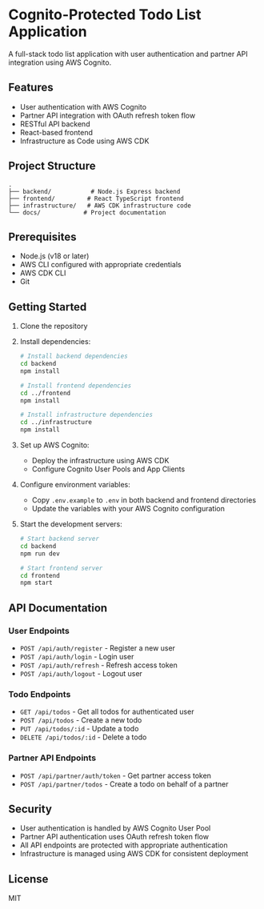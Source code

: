 # Cognito-Protected Todo List Application

A full-stack todo list application with user authentication and partner API integration using AWS Cognito.

## Features

- User authentication with AWS Cognito
- Partner API integration with OAuth refresh token flow
- RESTful API backend
- React-based frontend
- Infrastructure as Code using AWS CDK

## Project Structure

```
.
├── backend/           # Node.js Express backend
├── frontend/         # React TypeScript frontend
├── infrastructure/   # AWS CDK infrastructure code
└── docs/            # Project documentation
```

## Prerequisites

- Node.js (v18 or later)
- AWS CLI configured with appropriate credentials
- AWS CDK CLI
- Git

## Getting Started

1. Clone the repository
2. Install dependencies:
   ```bash
   # Install backend dependencies
   cd backend
   npm install

   # Install frontend dependencies
   cd ../frontend
   npm install

   # Install infrastructure dependencies
   cd ../infrastructure
   npm install
   ```

3. Set up AWS Cognito:
   - Deploy the infrastructure using AWS CDK
   - Configure Cognito User Pools and App Clients

4. Configure environment variables:
   - Copy `.env.example` to `.env` in both backend and frontend directories
   - Update the variables with your AWS Cognito configuration

5. Start the development servers:
   ```bash
   # Start backend server
   cd backend
   npm run dev

   # Start frontend server
   cd frontend
   npm start
   ```

## API Documentation

### User Endpoints

- `POST /api/auth/register` - Register a new user
- `POST /api/auth/login` - Login user
- `POST /api/auth/refresh` - Refresh access token
- `POST /api/auth/logout` - Logout user

### Todo Endpoints

- `GET /api/todos` - Get all todos for authenticated user
- `POST /api/todos` - Create a new todo
- `PUT /api/todos/:id` - Update a todo
- `DELETE /api/todos/:id` - Delete a todo

### Partner API Endpoints

- `POST /api/partner/auth/token` - Get partner access token
- `POST /api/partner/todos` - Create a todo on behalf of a partner

## Security

- User authentication is handled by AWS Cognito User Pool
- Partner API authentication uses OAuth refresh token flow
- All API endpoints are protected with appropriate authentication
- Infrastructure is managed using AWS CDK for consistent deployment

## License

MIT 